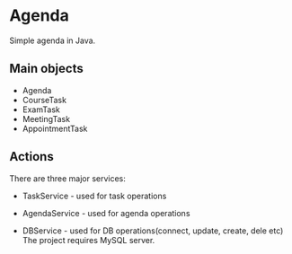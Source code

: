 # Agenda

Simple agenda in Java.

## Main objects
* Agenda
* CourseTask
* ExamTask
* MeetingTask
* AppointmentTask

## Actions
There are three major services:
* TaskService - used for task operations

* AgendaService - used for agenda operations

* DBService - used for DB operations(connect, update, create, dele etc)
The project requires MySQL server.